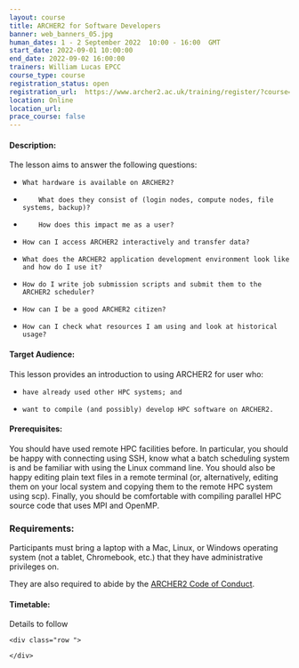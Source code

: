 ```yaml
---
layout: course
title: ARCHER2 for Software Developers
banner: web_banners_05.jpg 
human_dates: 1 - 2 September 2022  10:00 - 16:00  GMT
start_date: 2022-09-01 10:00:00
end_date: 2022-09-02 16:00:00
trainers: William Lucas EPCC
course_type: course
registration_status: open
registration_url:  https://www.archer2.ac.uk/training/register/?course=220901-software-developers
location: Online
location_url:
prace_course: false
---
```


#### Description:

The lesson aims to answer the following questions:

-     What hardware is available on ARCHER2?
-         What does they consist of (login nodes, compute nodes, file systems, backup)?
-         How does this impact me as a user?
-     How can I access ARCHER2 interactively and transfer data?
-     What does the ARCHER2 application development environment look like and how do I use it?
-     How do I write job submission scripts and submit them to the ARCHER2 scheduler?
-     How can I be a good ARCHER2 citizen?
-     How can I check what resources I am using and look at historical usage?


#### Target Audience:

This lesson provides an introduction to using ARCHER2 for user who:

-     have already used other HPC systems; and
-     want to compile (and possibly) develop HPC software on ARCHER2.


#### Prerequisites:

You should have used remote HPC facilities before. In particular, you should be happy with connecting using SSH, know what a batch scheduling system is and be familiar with using the Linux command line. You should also be happy editing plain text files in a remote terminal (or, alternatively, editing them on your local system and copying them to the remote HPC system using scp). Finally, you should be comfortable with compiling parallel HPC source code that uses MPI and OpenMP.

### Requirements:

Participants must bring a laptop with a Mac, Linux, or Windows operating system (not a tablet, Chromebook, etc.) that they have administrative privileges on.

They are also required to abide by the [ARCHER2  Code of Conduct](../../../about/policies/code-of-conduct.html). 


#### Timetable:

Details to follow

<section id="service">

<!-- 

<h2><a name="materials">Course materials</a></h2>
 -->


    <div class="row ">	

<!-- 		
      <div class="col-xs-6 col-sm-4">
        <a class="ar2_linkbox ar2_linkbox-green" 
          href="   ">
          <strong>Course materials</strong>         
        </a>
      </div>
 -->

<!--  
      <div class="col-xs-6 col-sm-4">
        <a class="ar2_linkbox ar2_linkbox-teal" 
          href="https://pad.archer2.ac.uk/p/220901-software-developers">
          <strong>Course Chat</strong>       
        </a>
      </div>
		
 -->
 	</div>
		
		
					


<!-- 		
<h2><a name="videos">Videos</a></h2>

<h3>Session 1</h3>

<div>
	<iframe title="Video" width="560" height="315" src="https://www.youtube.com/embed/xxxxxxxxxxx" frameborder="0" allow="accelerometer; autoplay; encrypted-media; gyroscope; picture-in-picture" allowfullscreen></iframe>
</div>

 -->





<!-- 
<h2><a name="feedback">Feedback</a></h2>


    <div class="row ">	

      <div class="col-xs-6 col-sm-4">
        <a class="ar2_linkbox ar2_linkbox-teal" 

           href="../../feedback/?course=220901-software-developers" 
 

		>
          <strong>Feedback</strong><br/>
          Please let us know what was great about this course and anything we can improve
        </a>
      </div>
    </div>
		
 -->		

 
</section>


